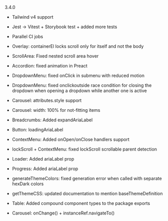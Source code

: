 3.4.0

- Tailwind v4 support
- Jest -> Vitest + Storybook test + added more tests
- Parallel CI jobs

- Overlay: containerEl locks scroll only for itself and not the body
- ScrollArea: Fixed nested scroll area hover
- Accordion: fixed animation in Preact
- DropdownMenu: fixed onClick in submenu with reduced motion
- DropdownMenu: fixed onclickoutside race condition for closing the dropdown when opening a dropdown while another one is active
- Carousel: attributes.style support
- Carousel: width: 100% for not-fitting items
- Breadcrumbs: Added expandAriaLabel
- Button: loadingAriaLabel
- ContextMenu: Added onOpen/onClose handlers support
- lockScroll + ContextMenu: fixed lockScroll scrollable parent detection
- Loader: Added ariaLabel prop
- Progress: Added ariaLabel prop
- generateThemeColors: fixed generation error when called with separate hexDark colors
- getThemeCSS: updated documentation to mention baseThemeDefinition
- Table: Added compound component types to the package exports
- Carousel: onChange() + instanceRef.navigateTo()
